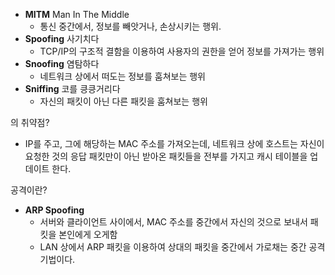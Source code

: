 

* **MITM**	Man In The Middle
  * 통신 중간에서, 정보를 빼앗거나, 손상시키는 행위.
* **Spoofing** 사기치다
  * TCP/IP의 구조적 결함을 이용하여 사용자의 권한을 얻어 정보를 가져가는 행위
* **Snoofing** 염탐하다
  * 네트워크 상에서 떠도는 정보를 훔쳐보는 행위
* **Sniffing** 코를 킁킁거리다
  * 자신의 패킷이 아닌 다른 패킷을 훔쳐보는 행위 



의 취약점?

* IP를 주고, 그에 해당하는 MAC 주소를 가져오는데, 네트워크 상에 호스트는 자신이 요청한 것의 응답 패킷만이 아닌 받아온 패킷들을 전부를 가지고 캐시 테이블을 업데이트 한다.

 공격이란?

* **ARP Spoofing**
  * 서버와 클라이언트 사이에서, MAC 주소를 중간에서 자신의 것으로 보내서 패킷을 본인에게 오게함
  * LAN 상에서 ARP 패킷을 이용하여 상대의 패킷을 중간에서 가로채는 중간 공격 기법이다. 
